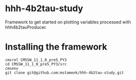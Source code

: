 # hhh-4b2tau-study

Framework to get started on plotting variables processed with hhh4b2tauProducer.

# Installing the framework

```
cmsrel CMSSW_11_1_0_pre5_PY3
cd CMSSW_11_1_0_pre5_PY3/src
cmsenv
git clone git@github.com:mstamenk/hhh-4b2tau-study.git
```



